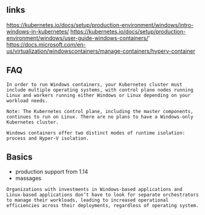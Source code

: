 ## links
https://kubernetes.io/docs/setup/production-environment/windows/intro-windows-in-kubernetes/
https://kubernetes.io/docs/setup/production-environment/windows/user-guide-windows-containers/'
https://docs.microsoft.com/en-us/virtualization/windowscontainers/manage-containers/hyperv-container

## FAQ
```
In order to run Windows containers, your Kubernetes cluster must include multiple operating systems, with control plane nodes running Linux and workers running either Windows or Linux depending on your workload needs.
```
```
Note: The Kubernetes control plane, including the master components, continues to run on Linux. There are no plans to have a Windows-only Kubernetes cluster.
```
```
Windows containers offer two distinct modes of runtime isolation: process and Hyper-V isolation.
```


## Basics
- production support from 1.14
- massages
```
Organizations with investments in Windows-based applications and Linux-based applications don’t have to look for separate orchestrators to manage their workloads, leading to increased operational efficiencies across their deployments, regardless of operating system.
```
